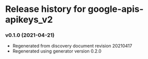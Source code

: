 # Release history for google-apis-apikeys_v2

### v0.1.0 (2021-04-21)

* Regenerated from discovery document revision 20210417
* Regenerated using generator version 0.2.0

